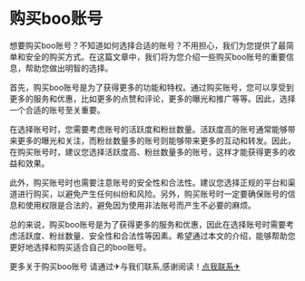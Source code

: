 # 购买boo账号

想要购买boo账号？不知道如何选择合适的账号？不用担心，我们为您提供了最简单和安全的购买方式。在这篇文章中，我们将为您介绍一些购买boo账号的重要信息，帮助您做出明智的选择。

首先，购买boo账号是为了获得更多的功能和特权。通过购买账号，您可以享受到更多的服务和优惠，比如更多的点赞和评论，更多的曝光和推广等等。因此，选择一个合适的账号至关重要。

在选择账号时，您需要考虑账号的活跃度和粉丝数量。活跃度高的账号通常能够带来更多的曝光和关注，而粉丝数量多的账号则能够带来更多的互动和转发。因此，在购买账号时，建议您选择活跃度高、粉丝数量多的账号，这样才能获得更多的收益和效果。

此外，购买账号时也需要注意账号的安全性和合法性。建议您选择正规的平台和渠道进行购买，以避免产生任何纠纷和风险。另外，购买账号时一定要确保账号的信息和使用权限是合法的，避免因为使用非法账号而产生不必要的麻烦。

总的来说，购买boo账号是为了获得更多的服务和优惠，因此在选择账号时需要考虑活跃度、粉丝数量、安全性和合法性等因素。希望通过本文的介绍，能够帮助您更好地选择和购买适合自己的boo账号。

更多关于购买boo账号 请通过✈与我们联系,感谢阅读！[点我联系✈](https://pro.G208.com)